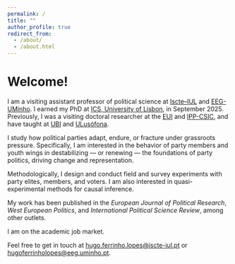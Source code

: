 ```yaml
---
permalink: /
title: ""
author_profile: true
redirect_from: 
  - /about/
  - /about.html
---
```


Welcome!
======

I am a visiting assistant professor of political science at [Iscte–IUL](https://www.iscte-iul.pt/) and [EEG-UMinho](https://www.eeg.uminho.pt/pt). I earned my PhD at [ICS, University of Lisbon](https://www.ics.ulisboa.pt/), in September 2025. Previously, I was a visiting doctoral researcher at the [EUI](https://www.eui.eu/en/academic-units/political-and-social-sciences) and [IPP-CSIC](https://ipp.csic.es/en/about-ipp), and have taught at [UBI](https://www.ubi.pt/) and [ULusófona](https://www.ulusofona.pt/).

I study how political parties adapt, endure, or fracture under grassroots pressure. Specifically, I am interested in the behavior of party members and youth wings in destabilizing — or renewing — the foundations of party politics, driving change and representation.

Methodologically, I design and conduct field and survey experiments with party elites, members, and voters. I am also interested in quasi-experimental methods for causal inference.

My work has been published in the <i>European Journal of Political Research</i>, <i>West European Politics</i>, and <i>International Political Science Review</i>, among other outlets.

I am on the academic job market. 

Feel free to get in touch at [hugo.ferrinho.lopes@iscte-iul.pt](mailto:hugo.ferrinho.lopes@iscte-iul.pt) or [hugoferrinholopes@eeg.uminho.pt](mailto:hugoferrinholopes@eeg.uminho.pt).

<!-----
I study how intra-party divisions shape party strategies and grassroots behavior, and how young people gain access to—and influence—political institutions, particularly through party youth wings.
I study the interactions between parties and their grassroots in advanced democracies. I am especially interested in understanding how politics within parties shapes party strategies and voter and member behavior. In particular, I pay particular attention to party youth wings as gateways for young people to access and influence political institutions.
I study how party members and youth wings respond when they (dis)agree with their leaders, and how it affects party cohesion and change, political behavior, and representation more broadly. 

----->

